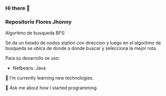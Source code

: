 ### Hi there 👋
### Repositorio Flores Jhonny

Algoritmo de busqueda BFS: 

Se da un listado de nodos station con direccion y luego en el algoritmo de busqueda se ubica de donde a donde buscar y selecciona la mejor ruta.

Para su desarrollo se uso:

- Netbeans: Java

🌱 I’m currently learning new technologies.

💬 Ask me about how I started programming.
